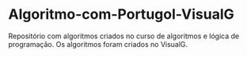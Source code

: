 # Algoritmo-com-Portugol-VisualG
Repositório com algoritmos criados no curso de algoritmos e lógica de programação. Os algoritmos foram criados no VisualG.
